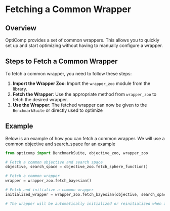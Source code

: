 # Fetching a Common Wrapper

## Overview
OptiComp provides a set of common wrappers. This allows you to quickly set up and start optimizing without having to manually configure a wrapper.

## Steps to Fetch a Common Wrapper
To fetch a common wrapper, you need to follow these steps:

1. **Import the Wrapper Zoo**: Import the `wrapper_zoo` module from the library.
2. **Fetch the Wrapper**: Use the appropriate method from `wrapper_zoo` to fetch the desired wrapper.
3. **Use the Wrapper**: The fetched wrapper can now be given to the `BenchmarkSuite` or directly used to optimize

## Example
Below is an example of how you can fetch a common wrapper. We will use a common objective and search_space for an example

```python
from opticomp import BenchmarkSuite, objective_zoo, wrapper_zoo

# Fetch a common objective and search space
objective, search_space = objective_zoo.fetch_sphere_function()

# Fetch a common wrapper
wrapper = wrapper_zoo.fetch_bayesian()

# Fetch and initialize a common wrapper
initialized_wrapper = wrapper_zoo.fetch_bayesian(objective, search_space)

# The wrapper will be automatically initialized or reinitialized when adding it to the BenchmarkSuite
```
